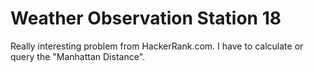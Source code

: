 # Weather Observation Station 18
 Really interesting problem from HackerRank.com.  I have to calculate or query the "Manhattan Distance".
